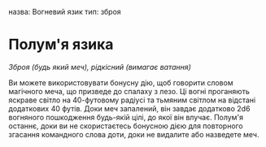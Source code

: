 назва: Вогневий язик тип: зброя

# Полум'я язика
_Зброя (будь який меч), рідкісний (вимагає ватання)_

Ви можете використовувати бонусну дію, щоб говорити словом магічного меча, що призведе до спалаху з лезо. Ці вогні проганяють яскраве світло на 40-футовому радіусі та тьмяним світлом на відстані додаткових 40 футів. Доки меч запалений, він завдає додатково 2d6 вогняного пошкодження будь-якій цілі, до якої він влучає. Полум'я останнє, доки ви не скористаєтесь бонусною дією для повторного згасання командного слова доти, доки не видалите або назведете меч. 